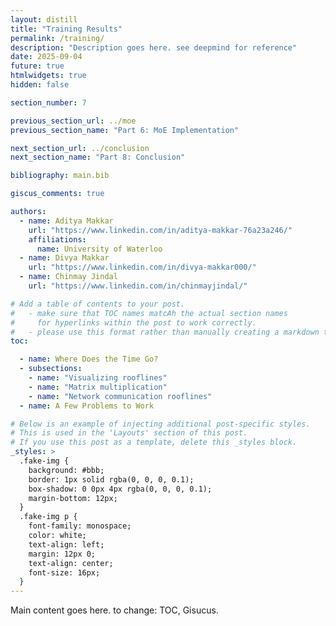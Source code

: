 ```yaml
---
layout: distill
title: "Training Results"
permalink: /training/
description: "Description goes here. see deepmind for reference"
date: 2025-09-04
future: true
htmlwidgets: true
hidden: false

section_number: 7

previous_section_url: ../moe
previous_section_name: "Part 6: MoE Implementation"

next_section_url: ../conclusion
next_section_name: "Part 8: Conclusion"

bibliography: main.bib

giscus_comments: true

authors:
  - name: Aditya Makkar
    url: "https://www.linkedin.com/in/aditya-makkar-76a23a246/"
    affiliations: 
      name: University of Waterloo
  - name: Divya Makkar
    url: "https://www.linkedin.com/in/divya-makkar000/"
  - name: Chinmay Jindal
    url: "https://www.linkedin.com/in/chinmayjindal/"

# Add a table of contents to your post.
#   - make sure that TOC names matcAh the actual section names
#     for hyperlinks within the post to work correctly.
#   - please use this format rather than manually creating a markdown table of contents.
toc:

  - name: Where Does the Time Go?
  - subsections:
    - name: "Visualizing rooflines"
    - name: "Matrix multiplication"
    - name: "Network communication rooflines"
  - name: A Few Problems to Work

# Below is an example of injecting additional post-specific styles.
# This is used in the 'Layouts' section of this post.
# If you use this post as a template, delete this _styles block.
_styles: >
  .fake-img {
    background: #bbb;
    border: 1px solid rgba(0, 0, 0, 0.1);
    box-shadow: 0 0px 4px rgba(0, 0, 0, 0.1);
    margin-bottom: 12px;
  }
  .fake-img p {
    font-family: monospace;
    color: white;
    text-align: left;
    margin: 12px 0;
    text-align: center;
    font-size: 16px;
  }
---
```


Main content goes here. to change: TOC, Gisucus. 